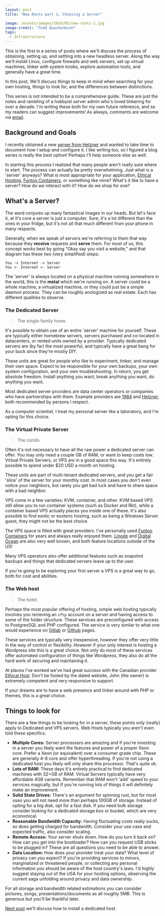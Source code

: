 ```yaml
---
layout: post
title: "New Roots part 1, Choosing a Server"

image: /assets/images/2016/05/new-roots-1.jpg
image-credit: "Todd Quackenbush"
tags:
  - Infrastructure
---
```


This is the first in a series of posts where we'll discuss the process of obtaining, setting up, and settling into a new headless server. Along the way we'll install Linux, configure firewalls and web servers, set up virtual machines, tinker with system knobs, explore automation tools, and generally have a great time.

In this post, We'll discuss things to keep in mind when searching for your own hosting, things to look for, and the differences between distinctions.

This series is not intended to be a comprehensive guide. These are just the notes and rambling of a hobbyist server admin who's loved tinkering for over a decade. I'm writing these both for my own future reference, and so my readers can suggest improvements! As always, comments are welcome via [email](mailto:andrew@hoverbear.org).

## Background and Goals

I recently obtained a new [server from Hetzner](https://www.hetzner.de/de/hosting/produkte_rootserver/ex41sssd) and wanted to take time to document how I setup and configure it. I like writing too, so I figured a blog series is really the best option! Perhaps I'll help someone else as well.

In starting this process I realized that many people aren't really sure where to start. The process can actually be pretty overwhelming. Just what is a 'server' anyways? What is most appropriate for your application, [Ethical Hosting](http://www.ethicalhost.ca/ethical-webhosting-plans.html), [Funtoo Containers](http://www.funtoo.org/Funtoo_Containers), or something like mine? What's it like to have a server? How do we interact with it? How do we shop for one?

## What's a Server?

The word conjures up many fantastical images in our heads. But let's face it, at it's core a server is just a computer. Sure, it's a lot different than the ones in your fridge, but it's not all that much different from your phone in many respects.

Generally, when we speak of servers we're referring to them that way because they **receive** requests and **serve** them. For most of us, this concept works best by going "Okay say you visit a website," and that diagram has these two (very simplified) steps:

```
You -> Internet -> Server
You <- Internet <- Server
```

The 'server' is always located on a physical machine running somewhere in the world, this is the **metal** which we're running on. A server could be a whole machine, a virtualized machine, or they could just be a simple daemon process. They can be roughly anologized as real estate. Each has different qualities to observe.

### The Dedicated Server

> The single-family home.

It's possible to obtain use of an entire 'server' machine for yourself. These are typically either homebrew servers, servers purchased and co-located in datacenters, or rented units owned by a provider. Typically dedicated servers are (by far) the most powerful, and typically have a great bang for your buck since they're mostly DIY.

These units are great for people who like to experiment, tinker, and manage their own space. Expect to be responsible for your own backups, your own system configuration, and your own troubleshooting. In return, you get absolute freedom. Install anything you want, break anything you want, do anything you want.

Most dedicated server providers are data center operators or companies who have partnerships with them. Example providers are [1984](https://www.1984.is/) and [Hetzner](http://hetzner.de/), both recommended by persons I respect.

As a computer scientist, I treat my personal server like a laboratory, and I'm opting for this choice.

### The Virtual Private Server

> The condo.

Often it's not necessary to have all the raw power a dedicated server can offer. You may only need a couple GB of RAM, or want to keep costs low. Virtual Private Servers, or VPS are in a good space this way. It's entirely possible to spend under $20 USD a month on hosting.

These units are part of multi-tenant dedicated servers, and you get a fair 'slice' of the server for your monthly cost. In most cases you don't even notice your neighbors, but rarely you get bad luck and have to share space with a bad neighbor.

VPS come in a few varieties: KVM, container, and other. KVM based VPS still allow you to run container systems (such as Docker and Rkt), while a container based VPS actually places you inside one of these. It's also possible to find exotic or esoteric hosting, such as being a Windows Server guest, they might not be the best choice.

The VPS space is filled with great providers. I've personally used [Funtoo Containers](http://www.funtoo.org/Funtoo_Containers) for years and always really enjoyed them. [Linode](http://linode.com/) and [Digital Ocean](http://digitalocean.com/) are also very well known, and both feature locations outside of the US!

Many VPS operators also offer additional features such as snapshot backups and things that dedicated servers leave up to the user.

If you're going to be exploring your first server a VPS is a great way to go, both for cost and abilities.

### The Web host

> The hotel.

Perhaps the most popular offering of hosting, simple web hosting typically involves you recieving an `sftp` account on a server and having access to some of the folder structure. These services are preconfigured with access to PostgresSQL and PHP configured. The service is very similar to what one would experience on [Gitlab](http://pages.gitlab.io/) or [Github](https://pages.github.com/) pages.

These services are typically very inexpensive, however they offer very little in the way of control or flexibility. However if your only interest is hosting a Wordpress site this is a great choice. Not only do most of these services offer automated configuration of things like Wordpress, they also do all the hard work of securing and maintaining it.

At places I've worked we've had great success with the Canadian provider [Ethical Host](http://ethicalhost.ca/). Don't be fooled by the dated website, John (the owner) is extremely competent and very responsive to support.

If your dreams are to have a web presence and tinker around with PHP or themes, this is a great choice.

## Things to look for

There are a few things to be looking for in a server, these points only (really) apply to Dedicated and VPS servers. Web Hosts typically you aren't even told these specifics.

* **Multiple Cores:** Server processors are amazing and if you're investing in a server you likely want the features and power of a proper Xeon core. Prefer a Xeon (or equivalent) over a consumer grade chip. These are generally 4-8 core and offer hyperthreading. If you're not using a dedicated host you likely will only share this processor. That's quite ok.
* **Lots of RAM:** These days it's entirely practical to find dedicated machines with 32+GB of RAM. Virtual Servers typically have very affordable 4GB variants. Remember that RAM won't 'add' speed to your services magically, but if you're running lots of things it will definitely make an improvement.
* **Solid State Drives:** There's an argument for spinning rust, but for most uses you will not need more than perhaps 100GB of storage. Instead of opting for a big disk, opt for a fast disk. If you need bulk storage consider looking for a dedicated storage box or bucket, which are very economical.
* **Reasonable Bandwidth Capacity:** Having fluctuating costs really sucks, so does getting charged for bandwidth. Consider your use case and expected traffic, also consider scaling.
* **Remote Access:** Your server shuts down. How do you turn it back on? How can you get into the bootloader? How can you request USB sticks to be plugged in? These are all questions you need to be able to answer.
* **Data Location:** How does your provider treat your data? What level of privacy can you expect? If you're providing services to minors, marginalized or threatened people, or collecting any personal information you should be aware of the host country's laws. I'd highly suggest staying out of the USA for your hosting options, observing the current saga unfolding around privacy and data ownership.

For all storage and bandwidth related estimations you can consider pictures, songs, presentations/documents as all roughly 5MB. This is generous but you'll be thankful later.

[Next post](/2016/05/06/new-roots-2/) we'll discuss how to install a dedicated host.
